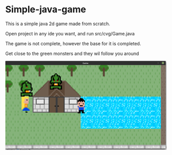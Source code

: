 # Simple-java-game

This is a simple java 2d game made from scratch.

Open project in any ide you want, and run src/cvg/Game.java

The game is not complete, however the base for it is completed.

Get close to the green monsters and they wil follow you around

<img src="https://raw.githubusercontent.com/ayas-ab/Java-RPG-game/master/src/Images/2dgame.png" >
